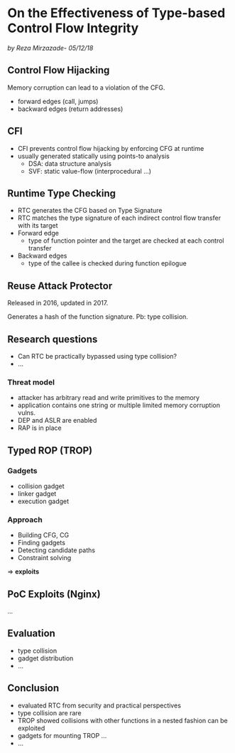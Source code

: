 # On the Effectiveness of Type-based Control Flow Integrity
*by Reza Mirzazade- 05/12/18*

## Control Flow Hijacking

Memory corruption can lead to a violation of the CFG. 
* forward edges (call, jumps)
* backward edges (return addresses)

## CFI

* CFI prevents control flow hijacking by enforcing CFG at runtime
* usually generated statically using points-to analysis
    * DSA: data structure analysis
    * SVF: static value-flow (interprocedural ...)

## Runtime Type Checking
* RTC generates the CFG based on Type Signature
* RTC matches the type signature of each indirect control flow transfer with its target
* Forward edge
    * type of function pointer and the target are checked at each control transfer
* Backward edges
    * type of the callee is checked during function epilogue

## Reuse Attack Protector

Released in 2016, updated in 2017. 

Generates a hash of the function signature. Pb: type collision.

## Research questions

* Can RTC be practically bypassed using type collision?
* ...

### Threat model

* attacker has arbitrary read and write primitives to the memory
* application contains one string or multiple limited memory corruption vulns.
* DEP and ASLR are enabled
* RAP is in place

## Typed ROP (TROP)

### Gadgets

* collision gadget
* linker gadget
* execution gadget

### Approach

* Building CFG, CG
* Finding gadgets
* Detecting candidate paths
* Constraint solving

=> **exploits**

## PoC Exploits (Nginx)

...

## Evaluation

* type collision
* gadget distribution
* ...

## Conclusion

* evaluated RTC from security and practical perspectives
* type collision are rare
* TROP showed collisions with other functions in a nested fashion can be exploited
* gadgets for mounting TROP ...
* ...
